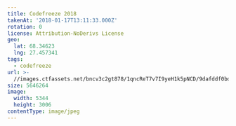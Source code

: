 ```yaml
---
title: Codefreeze 2018
takenAt: '2018-01-17T13:11:33.000Z'
rotation: 0
license: Attribution-NoDerivs License
geo:
  lat: 68.34623
  lng: 27.457341
tags:
  - codefreeze
url: >-
  //images.ctfassets.net/bncv3c2gt878/1qncReT7v7I9yeH1k5pNCD/9dafddf0bd21e657087c7b76f81ea2a8/codefreeze-2018_39091641164_o
size: 5646264
image:
  width: 5344
  height: 3006
contentType: image/jpeg
---
```


